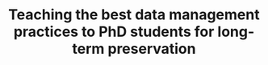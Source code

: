---
abstract: null
creators:
- Ishwar Kapoor
date: null
document_url: null
grand_parent: iPRES
institutions: []
keywords: []
landing_page_url: https://osf.io/tk84y/
language: eng
layout: publication
license: CC-BY 4.0 International
notes_url: null
parent: iPRES 2022
publication_type: lightning talk
size: null
slides_url: https://osf.io/download/c73rd/
source_name: iPRES:osf:tk84y
stream_url: https://youtu.be/eW6PsVnyI2k?t=3776
title: Teaching the best data management practices to PhD students for long-term preservation
year: 2022
---